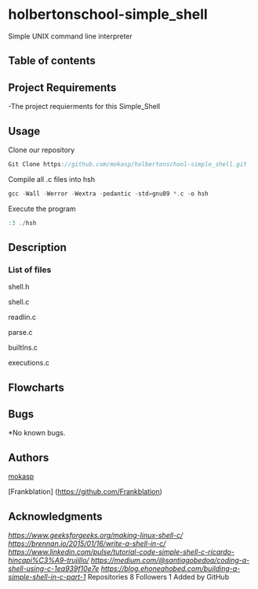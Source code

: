 # holbertonschool-simple_shell
Simple UNIX command line interpreter

## Table of contents


## Project Requirements
  -The project requierments for this Simple_Shell

## Usage

Clone our repository
```c
Git Clone https://github.com/mokasp/holbertonschool-simple_shell.git
```
Compile all .c files into hsh
```c
gcc -Wall -Werror -Wextra -pedantic -std=gnu89 *.c -o hsh
```
Execute the program
```c
:3 ./hsh
```
## Description

### List of files

 shell.h

 shell.c

 readlin.c

 parse.c

 builtIns.c

 executions.c

## Flowcharts

## Bugs
  *No known bugs.
## Authors ##

[mokasp](https://github.com/mokasp)

[Frankblation] (https://github.com/Frankblation)

## Acknowledgments
*https://www.geeksforgeeks.org/making-linux-shell-c/*
*https://brennan.io/2015/01/16/write-a-shell-in-c/*
*https://www.linkedin.com/pulse/tutorial-code-simple-shell-c-ricardo-hincapi%C3%A9-trujillo/*
*https://medium.com/@santiagobedoa/coding-a-shell-using-c-1ea939f10e7e*
*https://blog.ehoneahobed.com/building-a-simple-shell-in-c-part-1*
Repositories
8
Followers
1
Added by GitHub

